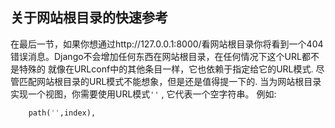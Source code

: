 ## 关于网站根目录的快速参考

在最后一节，如果你想通过http://127.0.0.1:8000/看网站根目录你将看到一个404错误消息。Django不会增加任何东西在网站根目录，在任何情况下这个URL都不是特殊的 就像在URLconf中的其他条目一样，它也依赖于指定给它的URL模式. 
尽管匹配网站根目录的URL模式不能想象，但是还是值得提一下的. 当为网站根目录实现一个视图，你需要使用URL模式`''` , 它代表一个空字符串。 例如:
```python
    path('',index),
```

